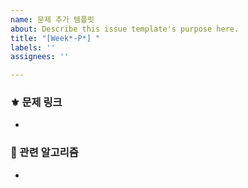 ```yaml
---
name: 문제 추가 템플릿
about: Describe this issue template's purpose here.
title: "[Week*-P*] "
labels: ''
assignees: ''

---
```


### ⚜️ 문제 링크
- 

### 📂 관련 알고리즘
-

